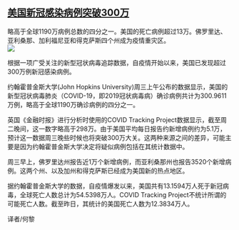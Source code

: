 <!--1594248734000-->
[美国新冠感染病例突破300万](https://cn.ft.com/story/001088468?full=y)
------

<div></div><div class="story-lead">略高于全球1190万病例总数的四分之一。美国的死亡病例超过13万。佛罗里达、亚利桑那、加利福尼亚和得克萨斯四个州成为疫情重灾区。</div><div class=" story-image image"><img src="https://thumbor.ftacademy.cn/unsafe/1340x754/https://thumbor.ftacademy.cn/unsafe/picture/9/000085029_piclink.jpg"></div><div class="story-body"><div id="story-body-container"><p>根据一项广受关注的新型冠状病毒追踪数据，自疫情开始以来，美国已发现超过300万例新冠感染病例。</p> <p>约翰霍普金斯大学(John Hopkins University)周三上午公布的数据显示，美国的新型冠状病毒肺炎（COVID-19，即2019冠状病毒病）确诊病例共计为300.9611万例，略高于全球1190万确诊病例的四分之一。</p> <p>英国《金融时报》进行分析时使用的COVID Tracking Project数据显示，截至周二晚间，这一数字略高于298万。由于美国平均每日报告约新增病例约为5.1万，预计这一数据周三晚些时候也将突破300万大关。这两种来源之间的差异，可能主要是因为约翰霍普金斯大学决定将疑似病例包括在其统计数据中。</p> <p>周三早上，佛罗里达州报告近1万个新增病例，而亚利桑那州也报告3520个新增病例。这两个州、以及加州和得克萨斯已经成为美国新的热点地区。</p> <div  data-o-ads-name="mpu-middle1" class="o-ads in-article-advert" data-o-ads-formats-default="false"  data-o-ads-formats-small="FtcMobileMpu"  data-o-ads-formats-medium="FtcMpu" data-o-ads-formats-large="FtcMpu" data-o-ads-formats-extra="FtcMpu" data-o-ads-targeting="cnpos=middle1;" data-cy='[{"devices":["PC","iPhoneWeb","AndroidWeb","iPhoneApp","AndroidApp"],"pattern":"MPU","position":"Middle1","container":"mpuInStory"}]'></div><p>据约翰霍普金斯大学的数据，自疫情爆发以来，美国共有13.1594万人死于新冠病毒，全球死亡人数总计为54.5398万人。COVID Tracking Project不统计所谓的可能死亡人数。截至昨日，其统计的美国死亡人数为12.3834万人。</p> <p>译者/何黎</p> </div><div class="clearfloat"></div></div>
